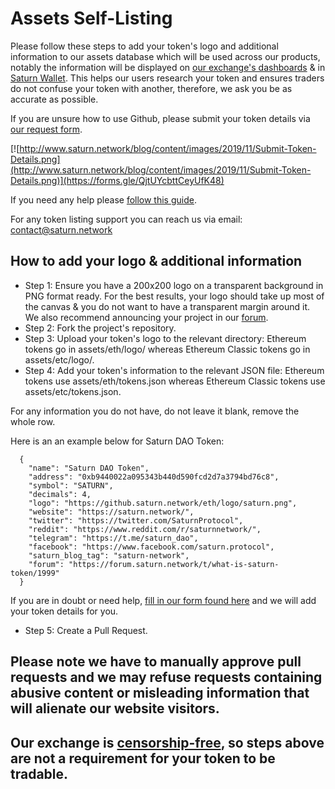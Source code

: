 # Assets Self-Listing
Please follow these steps to add your token's logo and additional information to our assets database which will be used across our products, notably the information will be displayed on [our exchange's dashboards](https://saturn.network) & in [Saturn Wallet](https://www.saturn.network/blog/saturn-wallet/). This helps our users research your token and ensures traders do not confuse your token with another, therefore, we ask you be as accurate as possible.

If you are unsure how to use Github, please submit your token details via [our request form](https://forms.gle/QjtUYcbttCeyUfK48).

[![http://www.saturn.network/blog/content/images/2019/11/Submit-Token-Details.png](http://www.saturn.network/blog/content/images/2019/11/Submit-Token-Details.png)](https://forms.gle/QjtUYcbttCeyUfK48)

If you need any help please [follow this guide](https://www.saturn.network/blog/token-self-listing-guide/).

For any token listing support you can reach us via email: contact@saturn.network

## How to add your logo & additional information
* Step 1: Ensure you have a 200x200 logo on a transparent background in PNG format ready. For the best results, your logo should take up most of the canvas & you do not want to have a transparent margin around it. We also recommend announcing your project in our [forum](https://forum.saturn.network/c/cryptocurrencies).
* Step 2: Fork the project's repository.
* Step 3: Upload your token's logo to the relevant directory: Ethereum tokens go in assets/eth/logo/ whereas Ethereum Classic tokens go in assets/etc/logo/.
* Step 4: Add your token's information to the relevant JSON file: Ethereum tokens use assets/eth/tokens.json whereas Ethereum Classic tokens use assets/etc/tokens.json. 

For any information you do not have, do not leave it blank, remove the whole row.

Here is an an example below for Saturn DAO Token:
```
  {
    "name": "Saturn DAO Token",
    "address": "0xb9440022a095343b440d590fcd2d7a3794bd76c8",
    "symbol": "SATURN",
    "decimals": 4,
    "logo": "https://github.saturn.network/eth/logo/saturn.png",
    "website": "https://saturn.network/",
    "twitter": "https://twitter.com/SaturnProtocol",
    "reddit": "https://www.reddit.com/r/saturnnetwork/",
    "telegram": "https://t.me/saturn_dao",
    "facebook": "https://www.facebook.com/saturn.protocol",
    "saturn_blog_tag": "saturn-network",
    "forum": "https://forum.saturn.network/t/what-is-saturn-token/1999"
  }
```
If you are in doubt or need help, [fill in our form found here](https://forms.gle/QjtUYcbttCeyUfK48) and we will add your token details for you. 

* Step 5: Create a Pull Request.

## **Please note we have to manually approve pull requests and we may refuse requests containing abusive content or misleading information that will alienate our website visitors.**

## **Our exchange is [censorship-free](https://forum.saturn.network/t/our-philosophy/1550), so steps above are not a requirement for your token to be tradable.**

